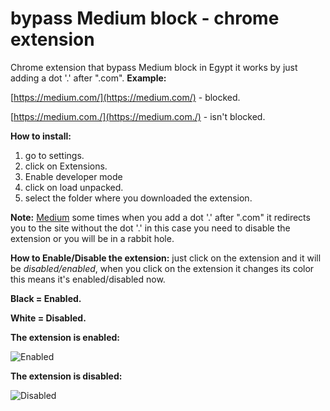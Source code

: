 
# bypass Medium block - chrome extension
Chrome extension that bypass Medium block in Egypt it works by just adding a dot '.' after ".com".
**Example:**

[https://medium.com/](https://medium.com/) - blocked.

[https://medium.com./](https://medium.com./) - isn't blocked.


**How to install:** 
 1. go to settings.
 2. click on Extensions.
 3. Enable developer mode
 4. click on load unpacked.
 5. select the folder where you downloaded the extension.

 **Note:** [Medium](https://medium.com/) some times when you add a dot '.' after ".com" it redirects you to the site without the dot '.' in this case you need to disable the extension or you will be in a rabbit hole.

**How to Enable/Disable the extension:**
just click on the extension and it will be *disabled/enabled*, when you click on the extension it changes its color this means it's enabled/disabled now.
 
**Black = Enabled.**

**White = Disabled.**


**The extension is enabled:**

![Enabled](https://i.imgur.com/VjYlQqE.png)
 
**The extension is disabled:**

![Disabled](https://i.imgur.com/pllWKFn.png)

